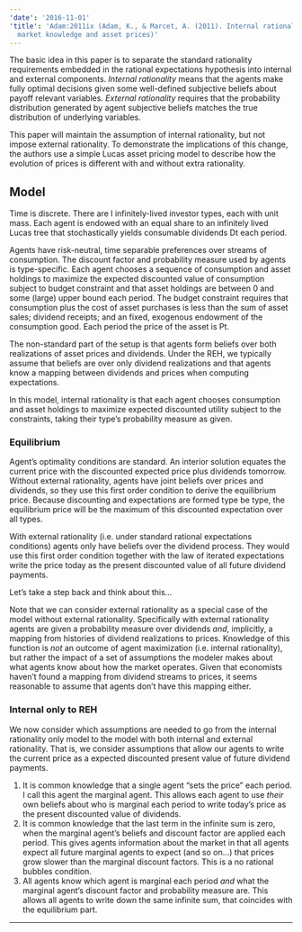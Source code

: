 ```yaml
---
'date': '2016-11-01'
'title': 'Adam:2011ix (Adam, K., & Marcet, A. (2011). Internal rationality, imperfect
  market knowledge and asset prices)'
---
```


<p>The basic idea in this paper is to separate the standard rationality requirements embedded in the rational expectations hypothesis into internal and external components. <em>Internal rationality</em> means that the agents make fully optimal decisions given some well-defined subjective beliefs about payoff relevant variables. <em>External rationality</em> requires that the probability distribution generated by agent subjective beliefs matches the true distribution of underlying variables.</p>
<p>This paper will maintain the assumption of internal rationality, but not impose external rationality. To demonstrate the implications of this change, the authors use a simple Lucas asset pricing model to describe how the evolution of prices is different with and without extra rationality.</p>
<h2 id="model">Model</h2>
<p>Time is discrete. There are I infinitely-lived investor types, each with unit mass. Each agent is endowed with an equal share to an infinitely lived Lucas tree that stochastically yields consumable dividends Dt each period.</p>
<p>Agents have risk-neutral, time separable preferences over streams of consumption. The discount factor and probability measure used by agents is type-specific. Each agent chooses a sequence of consumption and asset holdings to maximize the expected discounted value of consumption subject to budget constraint and that asset holdings are between 0 and some (large) upper bound each period. The budget constraint requires that consumption plus the cost of asset purchases is less than the sum of asset sales; dividend receipts; and an fixed, exogenous endowment of the consumption good. Each period the price of the asset is Pt.</p>
<p>The non-standard part of the setup is that agents form beliefs over both realizations of asset prices and dividends. Under the REH, we typically assume that beliefs are over only dividend realizations and that agents know a mapping between dividends and prices when computing expectations.</p>
<p>In this model, internal rationality is that each agent chooses consumption and asset holdings to maximize expected discounted utility subject to the constraints, taking their type’s probability measure as given.</p>
<h3 id="equilibrium">Equilibrium</h3>
<p>Agent’s optimality conditions are standard. An interior solution equates the current price with the discounted expected price plus dividends tomorrow. Without external rationality, agents have joint beliefs over prices and dividends, so they use this first order condition to derive the equilibrium price. Because discounting and expectations are formed type be type, the equilibrium price will be the maximum of this discounted expectation over all types.</p>
<p>With external rationality (i.e. under standard rational expectations conditions) agents only have beliefs over the dividend process. They would use this first order condition together with the law of iterated expectations write the price today as the present discounted value of all future dividend payments.</p>
<p>Let’s take a step back and think about this…</p>
<p>Note that we can consider external rationality as a special case of the model without external rationality. Specifically with external rationality agents are given a probability measure over dividends <em>and</em>, implicitly, a mapping from histories of dividend realizations to prices. Knowledge of this function is <em>not</em> an outcome of agent maximization (i.e. internal rationality), but rather the impact of a set of assumptions the modeler makes about what agents know about how the market operates. Given that economists haven’t found a mapping from dividend streams to prices, it seems reasonable to assume that agents don’t have this mapping either.</p>
<h3 id="internal-only-to-reh">Internal only to REH</h3>
<p>We now consider which assumptions are needed to go from the internal rationality only model to the model with both internal and external rationality. That is, we consider assumptions that allow our agents to write the current price as a expected discounted present value of future dividend payments.</p>
<ol type="1">
<li>It is common knowledge that a single agent “sets the price” each period. I call this agent the marginal agent. This allows each agent to use <em>their</em> own beliefs about who is marginal each period to write today’s price as the present discounted value of dividends.</li>
<li>It is common knowledge that the last term in the infinite sum is zero, when the marginal agent’s beliefs and discount factor are applied each period. This gives agents information about the market in that all agents expect all future marginal agents to expect (and so on…) that prices grow slower than the marginal discount factors. This is a no rational bubbles condition.</li>
<li>All agents know which agent is marginal each period <em>and</em> what the marginal agent’s discount factor and probability measure are. This allows all agents to write down the same infinite sum, that coincides with the equilibrium part.</li>
</ol>
<hr />

